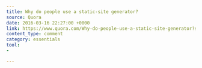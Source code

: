 ```yaml
---
title: Why do people use a static-site generator?
source: Quora
date: 2016-03-16 22:27:00 +0000
link: https://www.quora.com/Why-do-people-use-a-static-site-generator?share=1
content_type: comment
category: essentials
tool:
- 

---
```

